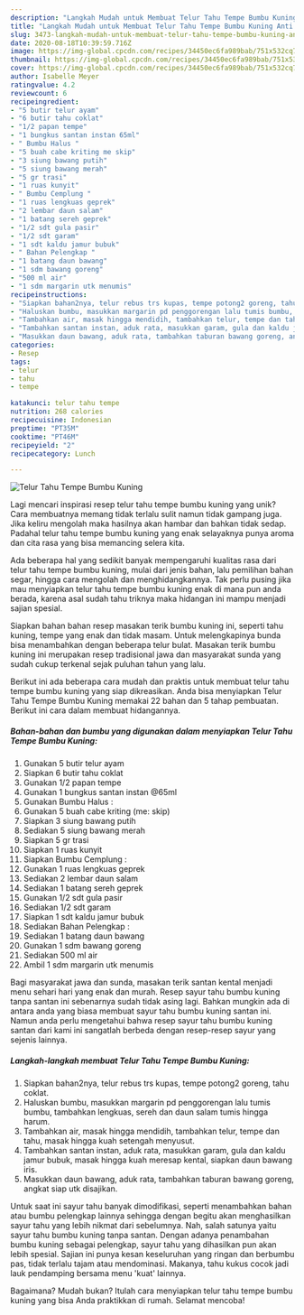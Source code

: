 ```yaml
---
description: "Langkah Mudah untuk Membuat Telur Tahu Tempe Bumbu Kuning Anti Gagal"
title: "Langkah Mudah untuk Membuat Telur Tahu Tempe Bumbu Kuning Anti Gagal"
slug: 3473-langkah-mudah-untuk-membuat-telur-tahu-tempe-bumbu-kuning-anti-gagal
date: 2020-08-18T10:39:59.716Z
image: https://img-global.cpcdn.com/recipes/34450ec6fa989bab/751x532cq70/telur-tahu-tempe-bumbu-kuning-foto-resep-utama.jpg
thumbnail: https://img-global.cpcdn.com/recipes/34450ec6fa989bab/751x532cq70/telur-tahu-tempe-bumbu-kuning-foto-resep-utama.jpg
cover: https://img-global.cpcdn.com/recipes/34450ec6fa989bab/751x532cq70/telur-tahu-tempe-bumbu-kuning-foto-resep-utama.jpg
author: Isabelle Meyer
ratingvalue: 4.2
reviewcount: 6
recipeingredient:
- "5 butir telur ayam"
- "6 butir tahu coklat"
- "1/2 papan tempe"
- "1 bungkus santan instan 65ml"
- " Bumbu Halus "
- "5 buah cabe kriting me skip"
- "3 siung bawang putih"
- "5 siung bawang merah"
- "5 gr trasi"
- "1 ruas kunyit"
- " Bumbu Cemplung "
- "1 ruas lengkuas geprek"
- "2 lembar daun salam"
- "1 batang sereh geprek"
- "1/2 sdt gula pasir"
- "1/2 sdt garam"
- "1 sdt kaldu jamur bubuk"
- " Bahan Pelengkap "
- "1 batang daun bawang"
- "1 sdm bawang goreng"
- "500 ml air"
- "1 sdm margarin utk menumis"
recipeinstructions:
- "Siapkan bahan2nya, telur rebus trs kupas, tempe potong2 goreng, tahu coklat."
- "Haluskan bumbu, masukkan margarin pd penggorengan lalu tumis bumbu, tambahkan lengkuas, sereh dan daun salam tumis hingga harum."
- "Tambahkan air, masak hingga mendidih, tambahkan telur, tempe dan tahu, masak hingga kuah setengah menyusut."
- "Tambahkan santan instan, aduk rata, masukkan garam, gula dan kaldu jamur bubuk, masak hingga kuah meresap kental, siapkan daun bawang iris."
- "Masukkan daun bawang, aduk rata, tambahkan taburan bawang goreng, angkat siap utk disajikan."
categories:
- Resep
tags:
- telur
- tahu
- tempe

katakunci: telur tahu tempe 
nutrition: 268 calories
recipecuisine: Indonesian
preptime: "PT35M"
cooktime: "PT46M"
recipeyield: "2"
recipecategory: Lunch

---
```



![Telur Tahu Tempe Bumbu Kuning](https://img-global.cpcdn.com/recipes/34450ec6fa989bab/751x532cq70/telur-tahu-tempe-bumbu-kuning-foto-resep-utama.jpg)

Lagi mencari inspirasi resep telur tahu tempe bumbu kuning yang unik? Cara membuatnya memang tidak terlalu sulit namun tidak gampang juga. Jika keliru mengolah maka hasilnya akan hambar dan bahkan tidak sedap. Padahal telur tahu tempe bumbu kuning yang enak selayaknya punya aroma dan cita rasa yang bisa memancing selera kita.

Ada beberapa hal yang sedikit banyak mempengaruhi kualitas rasa dari telur tahu tempe bumbu kuning, mulai dari jenis bahan, lalu pemilihan bahan segar, hingga cara mengolah dan menghidangkannya. Tak perlu pusing jika mau menyiapkan telur tahu tempe bumbu kuning enak di mana pun anda berada, karena asal sudah tahu triknya maka hidangan ini mampu menjadi sajian spesial.

Siapkan bahan bahan resep masakan terik bumbu kuning ini, seperti tahu kuning, tempe yang enak dan tidak masam. Untuk melengkapinya bunda bisa menambahkan dengan beberapa telur bulat. Masakan terik bumbu kuning ini merupakan resep tradisional jawa dan masyarakat sunda yang sudah cukup terkenal sejak puluhan tahun yang lalu.


Berikut ini ada beberapa cara mudah dan praktis untuk membuat telur tahu tempe bumbu kuning yang siap dikreasikan. Anda bisa menyiapkan Telur Tahu Tempe Bumbu Kuning memakai 22 bahan dan 5 tahap pembuatan. Berikut ini cara dalam membuat hidangannya.

<!--inarticleads1-->

##### Bahan-bahan dan bumbu yang digunakan dalam menyiapkan Telur Tahu Tempe Bumbu Kuning:

1. Gunakan 5 butir telur ayam
1. Siapkan 6 butir tahu coklat
1. Gunakan 1/2 papan tempe
1. Gunakan 1 bungkus santan instan @65ml
1. Gunakan  Bumbu Halus :
1. Gunakan 5 buah cabe kriting (me: skip)
1. Siapkan 3 siung bawang putih
1. Sediakan 5 siung bawang merah
1. Siapkan 5 gr trasi
1. Siapkan 1 ruas kunyit
1. Siapkan  Bumbu Cemplung :
1. Gunakan 1 ruas lengkuas geprek
1. Sediakan 2 lembar daun salam
1. Sediakan 1 batang sereh geprek
1. Gunakan 1/2 sdt gula pasir
1. Sediakan 1/2 sdt garam
1. Siapkan 1 sdt kaldu jamur bubuk
1. Sediakan  Bahan Pelengkap :
1. Sediakan 1 batang daun bawang
1. Gunakan 1 sdm bawang goreng
1. Sediakan 500 ml air
1. Ambil 1 sdm margarin utk menumis


Bagi masyarakat jawa dan sunda, masakan terik santan kental menjadi menu sehari hari yang enak dan murah. Resep sayur tahu bumbu kuning tanpa santan ini sebenarnya sudah tidak asing lagi. Bahkan mungkin ada di antara anda yang biasa membuat sayur tahu bumbu kuning santan ini. Namun anda perlu mengetahui bahwa resep sayur tahu bumbu kuning santan dari kami ini sangatlah berbeda dengan resep-resep sayur yang sejenis lainnya. 

<!--inarticleads2-->

##### Langkah-langkah membuat Telur Tahu Tempe Bumbu Kuning:

1. Siapkan bahan2nya, telur rebus trs kupas, tempe potong2 goreng, tahu coklat.
1. Haluskan bumbu, masukkan margarin pd penggorengan lalu tumis bumbu, tambahkan lengkuas, sereh dan daun salam tumis hingga harum.
1. Tambahkan air, masak hingga mendidih, tambahkan telur, tempe dan tahu, masak hingga kuah setengah menyusut.
1. Tambahkan santan instan, aduk rata, masukkan garam, gula dan kaldu jamur bubuk, masak hingga kuah meresap kental, siapkan daun bawang iris.
1. Masukkan daun bawang, aduk rata, tambahkan taburan bawang goreng, angkat siap utk disajikan.


Untuk saat ini sayur tahu banyak dimodifikasi, seperti menambahkan bahan atau bumbu pelengkap lainnya sehingga dengan begitu akan menghasilkan sayur tahu yang lebih nikmat dari sebelumnya. Nah, salah satunya yaitu sayur tahu bumbu kuning tanpa santan. Dengan adanya penambahan bumbu kuning sebagai pelengkap, sayur tahu yang dihasilkan pun akan lebih spesial. Sajian ini punya kesan keseluruhan yang ringan dan berbumbu pas, tidak terlalu tajam atau mendominasi. Makanya, tahu kukus cocok jadi lauk pendamping bersama menu &#39;kuat&#39; lainnya. 

Bagaimana? Mudah bukan? Itulah cara menyiapkan telur tahu tempe bumbu kuning yang bisa Anda praktikkan di rumah. Selamat mencoba!
